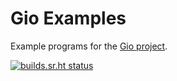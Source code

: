 # Gio Examples

Example programs for the [Gio project](https://gioui.org).

[![builds.sr.ht status](https://builds.sr.ht/~eliasnaur/gio-example.svg)](https://builds.sr.ht/~eliasnaur/gio-example)
